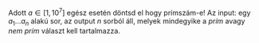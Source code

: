 Adott $a\in [1,10^7]$ egész esetén döntsd el hogy prímszám-e! 
Az input: egy $a_1\ldots a_n$ alakú sor, az output $n$ sorból áll, 
melyek mindegyike a *prím* avagy *nem prím* választ kell tartalmazza.


